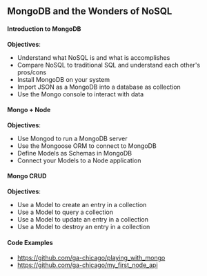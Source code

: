 ## MongoDB and the Wonders of NoSQL

#### Introduction to MongoDB

**Objectives**:
- Understand what NoSQL is and what is accomplishes
- Compare NoSQL to traditional SQL and understand each other's pros/cons
- Install MongoDB on your system
- Import JSON as a MongoDB into a database as collection
- Use the Mongo console to interact with data

#### Mongo + Node

**Objectives**:
- Use Mongod to run a MongoDB server
- Use the Mongoose ORM to connect to MongoDB
- Define Models as Schemas in MongoDB
- Connect your Models to a Node application

#### Mongo CRUD

**Objectives**:
- Use a Model to create an entry in a collection
- Use a Model to query a collection
- Use a Model to update an entry in a collection
- Use a Model to destroy an entry in a collection

#### Code Examples

* https://github.com/ga-chicago/playing_with_mongo
* https://github.com/ga-chicago/my_first_node_api
